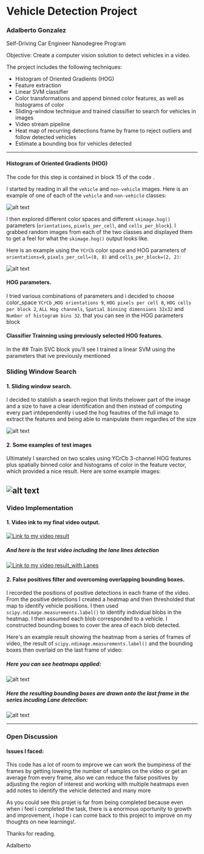 
# **Vehicle Detection Project**
### Adalberto Gonzalez
Self-Driving Car Engineer Nanodegree Program

Objective: Create a computer vision solution to detect vehicles in a video.

The project includes the following techniques:

* Histogram of Oriented Gradients (HOG) 
* Feature extraction 
* Linear SVM classifier
* Color transformations and append binned color features, as well as histograms of color
* Sliding-window technique and trained classifier to search for vehicles in images
* Video stream pipeline 
* Heat map of recurring detections frame by frame to reject outliers and follow detected vehicles
* Estimate a bounding box for vehicles detected

[//]: # (Image References)
[image1]: ./output_images/vehicle_nonvehicle.png
[image2]: ./output_images/hog_example.png
[image3]: ./output_images/sliding_windows.png
[image4]: ./output_images/sliding_windows_mult.jpg
[image5]: ./output_images/output_heatm.png
[image6]: ./output_images/output_lane_line.png

[video1]: ./project_video.mp4

---

#### Histogram of Oriented Gradients (HOG)

The code for this step is contained in block 15 of the code .  

I started by reading in all the `vehicle` and `non-vehicle` images.  Here is an example of one of each of the `vehicle` and `non-vehicle` classes:

![alt text][image1]

I then explored different color spaces and different `skimage.hog()` parameters (`orientations`, `pixels_per_cell`, and `cells_per_block`).  I grabbed random images from each of the two classes and displayed them to get a feel for what the `skimage.hog()` output looks like.

Here is an example using the `YCrCb` color space and HOG parameters of `orientations=9`, `pixels_per_cell=(8, 8)` and `cells_per_block=(2, 2)`:

![alt text][image2]


#### HOG parameters.

I tried various combinations of parameters and i decided to choose color_space `YCrCb` ,`HOG orientations 9`,  `HOG pixels per cell 8`, `HOG cells per block 2`, `ALL Hog channels`, `Spatial binning dimensions 32x32` and  `Number of histogram bins 32`. that you can see in the HOG parameters block


#### Classifier Trainning using previously selected HOG features.

In the ## Train SVC block you'll see I trained a linear SVM using the parameters that ive previously mentioned 

### Sliding Window Search

#### 1. Sliding window search.

I decided to stablish a search region that limits thelower part of the image and a size to have a clear identification and then instead of computing every part intdependently i used the hog feautres of the full image to extract the features and being able to manipulate them regardles of the size

![alt text][image3]

#### 2. Some examples of test images

Ultimately I searched on two scales using YCrCb 3-channel HOG features plus spatially binned color and histograms of color in the feature vector, which provided a nice result.  Here are some example images:

![alt text][image4]
---

### Video Implementation

#### 1. Video ink to my final video output.

[![Link to my video result](output_images/test_video.gif)](https://youtu.be/7_-6SmQauxw)

##### And here is the test video including the lane lines detection

[![Link to my video result_with Lanes](output_images/test_video_lane.gif)](https://youtu.be/kqQkgcQ4rwU)



#### 2. False positives filter and overcoming overlapping bounding boxes.

I recorded the positions of positive detections in each frame of the video.  From the positive detections I created a heatmap and then thresholded that map to identify vehicle positions.  I then used `scipy.ndimage.measurements.label()` to identify individual blobs in the heatmap.  I then assumed each blob corresponded to a vehicle.  I constructed bounding boxes to cover the area of each blob detected.  

Here's an example result showing the heatmap from a series of frames of video, the result of `scipy.ndimage.measurements.label()` and the bounding boxes then overlaid on the last frame of video:

#####  Here you can see heatmaps applied:

![alt text][image5]


#####  Here the resulting bounding boxes are drawn onto the last frame in the series incuding Lane detection:
![alt text][image6]


---

### Open Discussion

#### Issues I faced:

This code has a lot of room to improve we can work the bumpiness of the frames by getting loweing the number of samples on the video or get an average from every frame, also we can reduce the false positives by adjusting the region of interest and working with multiple heatmaps even add notes to identify the vehicle detected and many more

As you could see this projet is far from being completed because even when i feel i completed the task, there is a enormous oportunity to growth and improvement, i hope i can come back to this project to improve on my thoughts on new learnings!.  

Thanks for reading.

Adalberto
